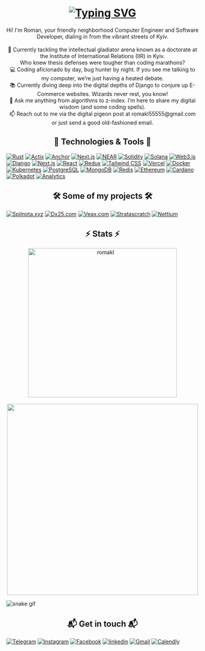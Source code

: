<h1 align="center">
<a href="https://git.io/typing-svg"><img src="https://readme-typing-svg.herokuapp.com?font=Fira+Code&weight=600&pause=1000&center=true&vCenter=true&random=false&width=950&separator=%3C&lines=Hi%2C+my+name+is+Roman!%3CLike+a+true+Roman%2C+I+build+empires+%E2%80%93+digital+ones%3CSome+say+all+roads+lead+to+Rome;+I+say+all+blocks+lead+to+decentralization.%3CIn+Web3+we+trust%2C+until+the+gas+fees+are+too+much+%3CThey+told+me+Web3+could+be+a+scam%2C+so+I+decided+to+make+it+a+reality+%3CFrom+the+Forum+to+the+blockchain+%E2%80%93+Roman+by+heart" alt="Typing SVG" /></a>
</h1>

<p align="center">
Hi! I'm Roman, your friendly neighborhood Computer Engineer and Software Developer, dialing in from the vibrant streets of Kyiv.
  <br>
  <br>
🔬 Currently tackling the intellectual gladiator arena known as a doctorate at the Institute of International Relations (IIR) in Kyiv. 
  <br>
Who knew thesis defenses were tougher than coding marathons?
  <br>
💻 Coding aficionado by day, bug hunter by night. If you see me talking to my computer, we’re just having a heated debate.
  <br>
📚 Currently diving deep into the digital depths of Django to conjure up E-Commerce websites. Wizards never rest, you know!
  <br>
💬 Ask me anything from algorithms to z-index. I’m here to share my digital wisdom (and some coding spells).
  <br>
📫 Reach out to me via the digital pigeon post at romakl55555@gmail.com or just send a good old-fashioned email.
<h2 align="center">🔧 Technologies & Tools 🔧</h2>
  
[![Rust](https://img.shields.io/badge/-Rust-000000?style=for-the-badge&logo=Rust&logoColor=DE4C34)](https://www.rust-lang.org/)
[![Actix](https://img.shields.io/badge/-Actix-000000?style=for-the-badge&logo=actix&logoColor=9D1B7F)](https://actix.rs/)
[![Anchor](https://img.shields.io/badge/-Anchor-000000?style=for-the-badge&logo=anchor&logoColor=0B6FCF)](https://www.anchor-lang.com/)
[![Next.js](https://img.shields.io/badge/-Next.js-000000?style=for-the-badge&logo=Next.js&logoColor=00C7B7)](https://nextjs.org/)
[![NEAR](https://img.shields.io/badge/-NEAR-000000?style=for-the-badge&logo=NEAR&logoColor=00C1DE)](https://near.org/)
[![Solidity](https://img.shields.io/badge/-Solidity-000000?style=for-the-badge&logo=solidity&logoColor=6A4C93)](https://soliditylang.org/)
[![Solana](https://img.shields.io/badge/-Solana-000000?style=for-the-badge&logo=Solana&logoColor=00FFBD)](https://solana.com/)
[![Web3.js](https://img.shields.io/badge/-Web3.js-000000?style=for-the-badge&logo=Web3.js&logoColor=F16821)](https://web3js.readthedocs.io/)
[![Django](https://img.shields.io/badge/-Django-000000?style=for-the-badge&logo=Django&logoColor=092E20)](https://www.djangoproject.com/)
[![Next.js](https://img.shields.io/badge/-Next.js-000000?style=for-the-badge&logo=Next.js&logoColor=00C7B7)](https://nextjs.org/)
[![React](https://img.shields.io/badge/-React-000000?style=for-the-badge&logo=React&logoColor=61DAFB)](https://reactjs.org/)
[![Redux](https://img.shields.io/badge/-Redux-000000?style=for-the-badge&logo=Redux&logoColor=764ABC)](https://redux.js.org/)
[![Tailwind CSS](https://img.shields.io/badge/-Tailwind%20CSS-000000?style=for-the-badge&logo=Tailwind%20CSS&logoColor=38B2AC)](https://tailwindcss.com/)
[![Vercel](https://img.shields.io/badge/-Vercel-000000?style=for-the-badge&logo=Vercel&logoColor=000000)](https://vercel.com/)
[![Docker](https://img.shields.io/badge/-Docker-000000?style=for-the-badge&logo=Docker&logoColor=2496ED)](https://www.docker.com/)
[![Kubernetes](https://img.shields.io/badge/-Kubernetes-000000?style=for-the-badge&logo=Kubernetes&logoColor=326CE5)](https://kubernetes.io/)
[![PostgreSQL](https://img.shields.io/badge/-PostgreSQL-000000?style=for-the-badge&logo=PostgreSQL&logoColor=336791)](https://www.postgresql.org/)
[![MongoDB](https://img.shields.io/badge/-MongoDB-000000?style=for-the-badge&logo=MongoDB&logoColor=47A248)](https://www.mongodb.com/)
[![Redis](https://img.shields.io/badge/-Redis-000000?style=for-the-badge&logo=Redis&logoColor=DC382D)](https://redis.io/)
[![Ethereum](https://img.shields.io/badge/-Ethereum-000000?style=for-the-badge&logo=Ethereum&logoColor=3C3C3D)](https://ethereum.org/)
[![Cardano](https://img.shields.io/badge/-Cardano-000000?style=for-the-badge&logo=Cardano&logoColor=00FFBD)](https://cardano.org/)
[![Polkadot](https://img.shields.io/badge/-Polkadot-000000?style=for-the-badge&logo=Polkadot&logoColor=E6007A)](https://polkadot.network/)
[![Analytics](https://img.shields.io/badge/-Analytics-000000?style=for-the-badge&logo=Analytics&logoColor=00FFC2)](https://www.analytics.com/)


<h2 align="center">🛠️ Some of my projects 🛠️</h2>

[![Spilnota.xyz](https://img.shields.io/badge/-Spilnota.xyz-000000?style=for-the-badge&logo=ethereum&logoColor=6A4C93)](https://spilnota.xyz/)
[![Dx25.com](https://img.shields.io/badge/-Dx25.com-000000?style=for-the-badge&logo=cardano&logoColor=00FFBD)](https://dx25.com/)
[![Veax.com](https://img.shields.io/badge/-Veax.com-000000?style=for-the-badge&logo=polkadot&logoColor=E6007A)](https://veax.com/)
[![Stratascratch](https://img.shields.io/badge/-Stratascratch-000000?style=for-the-badge&logo=analytics&logoColor=00FFC2)](https://www.stratascratch.com/)
[![Nettium](https://img.shields.io/badge/-Nettium-000000?style=for-the-badge&logo=Adminer&logoColor=FF8800)](https://www.nettium.net/)

<h2 align="center">⚡ Stats ⚡</h2>
<div align=center>
    <a href="https://github.com/denvercoder1/github-readme-streak-stats" title="Go to Source">
      <img width=390 src="https://streak-stats.demolab.com/?user=romakl&theme=react&border=61dafb&hide_border=true" alt="romakl" />
    </a>
  <br>
    <br>
  <img src="https://github-readme-activity-graph.vercel.app/graph?username=romakl&theme=react-dark&bg_color=20232a&hide_border=true" width="500px">
</div>

![snake gif](https://github.com/romakl/romakl/blob/output/github-contribution-grid-snake.gif)

<h2 align="center"> 📬 Get in touch 📬</h2>

[![Telegram](https://img.shields.io/badge/-Telegram-000000?style=for-the-badge&logo=telegram&logoColor=2CA5E0)](https://t.me/romainkl)
[![Instagram](https://img.shields.io/badge/-Instagram-000000?style=for-the-badge&logo=instagram&logoColor=E4405F)](https://www.instagram.com/romain_kliuiev/)
[![Facebook](https://img.shields.io/badge/-Facebook-000000?style=for-the-badge&logo=facebook&logoColor=1877F2)](https://www.facebook.com/Romainkliuiev/)
[![linkedin](https://img.shields.io/badge/-linkedin-000000?style=for-the-badge&logo=linkedin&logoColor=0A66C2)](https://www.linkedin.com/in/roman-kliuiev-605a0114b)
[![Gmail](https://img.shields.io/badge/-Gmail-000000?style=for-the-badge&logo=gmail&logoColor=EA4335)](https://mailhide.io/e/t0ToVKfS)
[![Calendly](https://img.shields.io/badge/-Book%20a%20call-000000?style=for-the-badge&logo=googlecalendar&logoColor=#4285F4)](https://calendly.com/romainkl)
